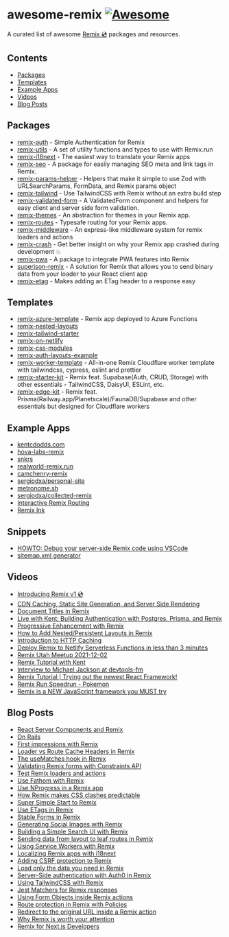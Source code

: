 # awesome-remix [![Awesome](https://awesome.re/badge.svg)](https://awesome.re)

A curated list of awesome [Remix 💿](https://remix.run) packages and resources.

## Contents

- [Packages](#Packages)
- [Templates](#Templates)
- [Example Apps](#Example-Apps)
- [Videos](#Videos)
- [Blog Posts](#Blog-Posts)

## Packages

- [remix-auth](https://github.com/sergiodxa/remix-auth) - Simple Authentication for Remix
- [remix-utils](https://github.com/sergiodxa/remix-utils) - A set of utility functions and types to use with Remix.run
- [remix-i18next](https://github.com/sergiodxa/remix-i18next) - The easiest way to translate your Remix apps
- [remix-seo](https://github.com/chaance/remix-seo) - A package for easily managing SEO meta and link tags in Remix.
- [remix-params-helper](https://github.com/kiliman/remix-params-helper) - Helpers that make it simple to use Zod with URLSearchParams, FormData, and Remix params object
- [remix-tailwind](https://github.com/itsMapleLeaf/remix-tailwind) - Use TailwindCSS with Remix without an extra build step
- [remix-validated-form](https://github.com/airjp73/remix-validated-form) - A ValidatedForm component and helpers for easy client and server side form validation.
- [remix-themes](https://github.com/abereghici/remix-themes) - An abstraction for themes in your Remix app.
- [remix-routes](https://github.com/yesmeck/remix-routes) - Typesafe routing for your Remix apps.
- [remix-middleware](https://github.com/neurosnap/remix-middleware) - An express-like middleware system for remix loaders and actions
- [remix-crash](https://github.com/xstevenyung/remix-crash) - Get better insight on why your Remix app crashed during development 💥 
- [remix-pwa](https://github.com/ShafSpecs/remix-pwa) - A package to integrate PWA features into Remix
- [superjson-remix](https://github.com/donavon/superjson-remix) - A solution for Remix that allows you to send binary data from your loader to your React client app
- [remix-etag](https://github.com/donavon/remix-etag) - Makes adding an ETag header to a response easy

## Templates

- [remix-azure-template](https://github.com/danielgary/remix-azure-template) - Remix app deployed to Azure Functions
- [remix-nested-layouts](https://github.com/brookslybrand/remix-nested-layouts)
- [remix-tailwind-starter](https://github.com/mcansh/remix-tailwind-starter)
- [remix-on-netlify](https://github.com/ascorbic/remix-on-netlify)
- [remix-css-modules](https://github.com/jacob-ebey/remix-css-modules)
- [remix-auth-layouts-example](https://github.com/jacob-ebey/remix-auth-layouts-example/tree/main/app/routes)
- [remix-worker-template](https://github.com/edmundhung/remix-worker-template) - All-in-one Remix Cloudflare worker template with tailwindcss, cypress, eslint and prettier
- [remix-starter-kit](https://github.com/one-aalam/remix-starter-kit) - Remix feat. Supabase(Auth, CRUD, Storage) with other essentials - TailwindCSS, DaisyUI, ESLint, etc.
- [remix-edge-kit](https://github.com/one-aalam/remix-edge-kit) - Remix feat. Prisma(Railway.app/Planetscale)/FaunaDB/Supabase and other essentials but designed for Cloudflare workers

## Example Apps

- [kentcdodds.com](https://github.com/kentcdodds/kentcdodds.com)
- [hova-labs-remix](https://github.com/HovaLabs/hova-labs-remix)
- [snkrs](https://github.com/mcansh/snkrs)
- [realworld-remix.run](https://github.com/BenoitAverty/realworld-remix.run)
- [camchenry-remix](https://github.com/camchenry/camchenry-remix)
- [sergiodxa/personal-site](https://github.com/sergiodxa/personal-site)
- [metronome.sh](https://metronome.sh)
- [sergiodxa/collected-remix](https://github.com/sergiodxa/collected-remix)
- [Interactive Remix Routing](https://github.com/dilums/interactive-remix-routing)
- [Remix Ink](https://github.com/one-aalam/remix-ink)

## Snippets

- [HOWTO: Debug your server-side Remix code using VSCode](https://gist.github.com/kiliman/a9d7c874af03369a1d105a92560d89e9)
- [sitemap.xml generator](https://gist.github.com/andrelandgraf/0112631dcdf6640e4bd44360d3e7a08e)

## Videos

- [Introducing Remix v1 💿](https://www.youtube.com/watch?v=wsJaUjd1rUo)
- [CDN Caching, Static Site Generation, and Server Side Rendering](https://www.youtube.com/watch?v=bfLFHp7Sbkg)
- [Document Titles in Remix](https://www.youtube.com/watch?v=nXjMorEABFQ)
- [Live with Kent: Building Authentication with Postgres, Prisma, and Remix](https://www.youtube.com/watch?v=XkZINZDDdms)
- [Progressive Enhancement with Remix](https://www.youtube.com/watch?v=VM4VMESF3tU)
- [How to Add Nested/Persistent Layouts in Remix](https://www.youtube.com/watch?v=2QlxdDGqJ2c)
- [Introduction to HTTP Caching](https://www.youtube.com/watch?v=3XkU_DXcgl0)
- [Deploy Remix to Netlify Serverless Functions in less than 3 minutes](https://www.youtube.com/watch?v=tCGEoheZFfQ)
- [Remix Utah Meetup 2021-12-02](https://www.youtube.com/watch?v=YD3U6jo9epY)
- [Remix Tutorial with Kent](https://www.youtube.com/watch?v=hsIWJpuxNj0)
- [Interview to Michael Jackson at devtools-fm](https://www.youtube.com/watch?v=xI-OggjrKLg)
- [Remix Tutorial | Trying out the newest React Framework!](https://www.youtube.com/watch?v=SmMqdF2v30s)
- [Remix Run Speedrun - Pokemon](https://www.youtube.com/watch?v=rgZkd-RAYfE)
- [Remix is a NEW JavaScript framework you MUST try](https://www.youtube.com/watch?v=r4B69HAOXnA)

## Blog Posts

- [React Server Components and Remix](https://remix.run/blog/react-server-components)
- [On Rails](https://marbiano.dev/into-remix/on-rails)
- [First impressions with Remix](https://blog.vararu.org/remix)
- [Loader vs Route Cache Headers in Remix](https://sergiodxa.com/articles/loader-vs-route-cache-headers-in-remix)
- [The useMatches hook in Remix](https://sergiodxa.com/articles/the-usematches-hook-in-remix)
- [Validating Remix forms with Constraints API](https://sergiodxa.com/articles/validating-remix-forms-with-constraints-api)
- [Test Remix loaders and actions](https://sergiodxa.com/articles/test-remix-loaders-and-actions)
- [Use Fathom with Remix](https://sergiodxa.com/articles/use-fathom-with-remix)
- [Use NProgress in a Remix app](https://sergiodxa.com/articles/use-nprogress-in-a-remix-app)
- [How Remix makes CSS clashes predictable](https://kentcdodds.com/blog/how-remix-makes-css-clashes-predictable)
- [Super Simple Start to Remix](https://kentcdodds.com/blog/super-simple-start-to-remix)
- [Use ETags in Remix](https://sergiodxa.com/articles/use-etags-in-remix)
- [Stable Forms in Remix](https://dev.to/zachtylr21/stable-forms-in-remix-226p)
- [Generating Social Images with Remix](https://camchenry.com/blog/generating-social-images-with-remix)
- [Building a Simple Search UI with Remix](https://dev.to/zachtylr21/building-a-simple-search-ui-with-remix-57da)
- [Sending data from layout to leaf routes in Remix](https://sergiodxa.com/articles/sending-data-from-layout-to-leaf-routes-in-remix)
- [Using Service Workers with Remix](https://sergiodxa.com/articles/using-service-workers-with-remix)
- [Localizing Remix apps with i18next](https://sergiodxa.com/articles/localizing-remix-apps-with-i18next)
- [Adding CSRF protection to Remix](https://sergiodxa.com/articles/adding-csrf-protection-to-remix)
- [Load only the data you need in Remix](https://sergiodxa.com/articles/load-only-the-data-you-need-in-remix)
- [Server-Side authentication with Auth0 in Remix](https://sergiodxa.com/articles/server-side-authentication-with-auth0-in-remix)
- [Using TailwindCSS with Remix](https://sergiodxa.com/articles/using-tailwindcss-with-remix)
- [Jest Matchers for Remix responses](https://sergiodxa.com/articles/jest-matchers-for-remix-responses)
- [Using Form Objects inside Remix actions](https://sergiodxa.com/articles/using-form-objects-inside-remix-actions)
- [Route protection in Remix with Policies](https://sergiodxa.com/articles/route-protection-in-remix-with-policies)
- [Redirect to the original URL inside a Remix action](https://sergiodxa.com/articles/redirect-to-the-original-url-inside-a-remix-action)
- [Why Remix is worth your attention](https://blog.plasmic.app/posts/why-remix-is-worth-your-attention/)
- [Remix for Next.js Developers](https://blog.plasmic.app/posts/remix-for-nextjs-developers/)
